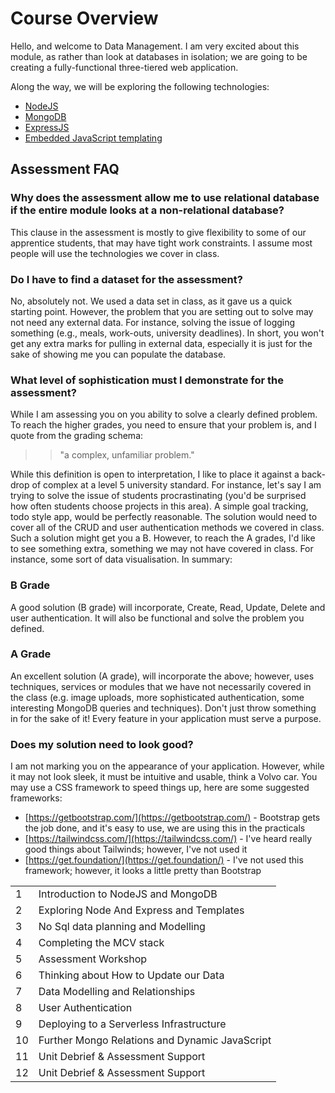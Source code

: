 
# Course Overview

Hello, and welcome to Data Management. I am very excited about this module, as rather than look at databases in isolation; we are going to be creating a fully-functional three-tiered web application.

Along the way, we will be exploring the following technologies:

- [NodeJS](https://nodejs.org/en/)
- [MongoDB](https://www.mongodb.com/)
- [ExpressJS](https://expressjs.com/)
- [Embedded JavaScript templating](https://ejs.co/#promo)

## Assessment FAQ

### Why does the assessment allow me to use relational database if the entire module looks at a non-relational database?

This clause in the assessment is mostly to give flexibility to some of our apprentice students, that may have tight work constraints. I assume most people will use the technologies we cover in class. 

### Do I have to find a dataset for the assessment?

No, absolutely not. We used a data set in class, as it gave us a quick starting point. However, the problem that you are setting out to solve may not need any external data. For instance, solving the issue of logging something (e.g., meals, work-outs, university deadlines). In short, you won't get any extra marks for pulling in external data, especially it is just for the sake of showing me you can populate the database.

### What level of sophistication must I demonstrate for the assessment?

While I am assessing you on you ability to solve a clearly defined problem. To reach the higher grades, you need to ensure that your problem is, and I quote from the grading schema:

>> "a complex, unfamiliar problem."

While this definition is open to interpretation, I like to place it against a back-drop of complex at a level 5 university standard. For instance, let's say I am trying to solve the issue of students procrastinating (you'd be surprised how often students choose projects in this area). A simple goal tracking, todo style app, would be perfectly reasonable.  The solution would need to cover all of the CRUD and user authentication methods we covered in class. Such a solution might get you a B. However, to reach the A grades, I'd like to see something extra, something we may not have covered in class. For instance, some sort of data visualisation. In summary:

### B Grade

A good solution (B grade) will incorporate, Create, Read, Update, Delete and user authentication. It will also be functional and solve the problem you defined.

### A Grade

An excellent solution (A grade), will incorporate the above; however, uses techniques, services or modules that we have not necessarily covered in the class (e.g. image uploads, more sophisticated authentication, some interesting MongoDB queries and techniques). Don't just throw something in for the sake of it! Every feature in your application must serve a purpose.

### Does my solution need to look good?

I am not marking you on the appearance of your application. However, while it may not look sleek, it must be intuitive and usable, think a Volvo car. You may use a CSS framework to speed things up, here are some suggested frameworks:

- [https://getbootstrap.com/](https://getbootstrap.com/) - Bootstrap gets the job done, and it's easy to use, we are using this in the practicals
- [https://tailwindcss.com/](https://tailwindcss.com/) - I've heard really good things about Tailwinds; however, I've not used it 
- [https://get.foundation/](https://get.foundation/)  - I've not used this framework; however, it looks a little pretty than Bootstrap

|   |   |
|---|---|
| 1  | Introduction to NodeJS and MongoDB  |
|2   |  Exploring Node And Express and Templates |
| 3  | No Sql data planning and Modelling  |
| 4  | Completing the MCV stack  |
|  5 |  Assessment Workshop |
|  6 |  Thinking about How to Update our Data |
| 7  | Data Modelling and Relationships  |
| 8  |  User Authentication |
| 9  |  Deploying to a Serverless Infrastructure |
| 10  | Further Mongo Relations and Dynamic JavaScript  |
| 11  |  Unit Debrief & Assessment Support |
| 12  |  Unit Debrief & Assessment Support |